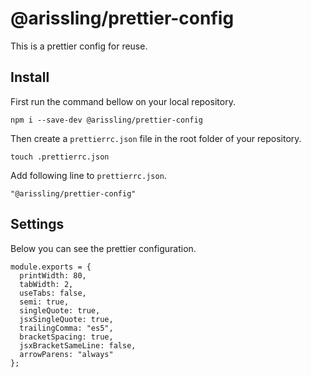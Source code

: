 # @arissling/prettier-config

This is a prettier config for reuse.

## Install

First run the command bellow on your local repository.
```
npm i --save-dev @arissling/prettier-config
```

Then create a `prettierrc.json` file in the root folder of your repository.

```
touch .prettierrc.json
```

Add following line to `prettierrc.json`.
```
"@arissling/prettier-config"
```

## Settings

Below you can see the prettier configuration.

```
module.exports = {
  printWidth: 80,
  tabWidth: 2,
  useTabs: false,
  semi: true,
  singleQuote: true,
  jsxSingleQuote: true,
  trailingComma: "es5",
  bracketSpacing: true,
  jsxBracketSameLine: false,
  arrowParens: "always"
};
```